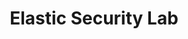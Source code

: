 ---
title: Elastic Security Lab
description: Elastic Security Labs empowers security teams across the globe with novel security intelligence research and free to use tools.
url: https://www.elastic.co/security-labs
image:
    # url: '/assets/images/cafe.png'
    # alt: 'Cafe'
tags: ['research', 'threat-intelligence']
pubDate: 2023-12-21
draft: false
---